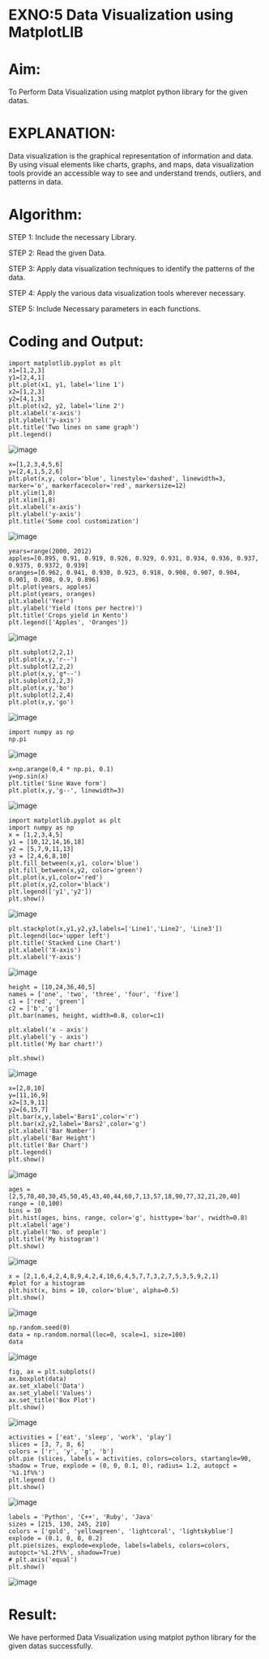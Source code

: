 # EXNO:5 Data Visualization using MatplotLIB

# Aim:
  To Perform Data Visualization using matplot python library for the given datas.

# EXPLANATION:
  Data visualization is the graphical representation of information and data. By using visual elements like charts, graphs, and maps, data visualization tools provide an accessible way to see and understand trends, outliers, and patterns in data.

# Algorithm:
STEP 1: Include the necessary Library.

STEP 2: Read the given Data.

STEP 3: Apply data visualization techniques to identify the patterns of the data.

STEP 4: Apply the various data visualization tools wherever necessary.

STEP 5: Include Necessary parameters in each functions.

# Coding and Output:
```
import matplotlib.pyplot as plt
x1=[1,2,3]
y1=[2,4,1]
plt.plot(x1, y1, label='line 1')
x2=[1,2,3]
y2=[4,1,3]
plt.plot(x2, y2, label='line 2')
plt.xlabel('x-axis')
plt.ylabel('y-axis')
plt.title('Two lines on same graph')
plt.legend()
```
![image](https://github.com/user-attachments/assets/34420fd0-0026-4389-98e3-2f8b77e1c919)
```
x=[1,2,3,4,5,6]
y=[2,4,1,5,2,6]
plt.plot(x,y, color='blue', linestyle='dashed', linewidth=3, marker='o', markerfacecolor='red', markersize=12)
plt.ylim(1,8)
plt.xlim(1,8)
plt.xlabel('x-axis')
plt.ylabel('y-axis')
plt.title('Some cool customization')
```
![image](https://github.com/user-attachments/assets/a0a90847-f2a9-406e-bbec-f79d2d76f6c7)
```
years=range(2000, 2012)
apples=[0.895, 0.91, 0.919, 0.926, 0.929, 0.931, 0.934, 0.936, 0.937, 0.9375, 0.9372, 0.939]
oranges=[0.962, 0.941, 0.930, 0.923, 0.918, 0.908, 0.907, 0.904, 0.901, 0.898, 0.9, 0.896]
plt.plot(years, apples)
plt.plot(years, oranges)
plt.xlabel('Year')
plt.ylabel('Yield (tons per hectre)')
plt.title('Crops yield in Kento')
plt.legend(['Apples', 'Oranges'])
```
![image](https://github.com/user-attachments/assets/d9425c55-68ec-4c4e-887a-7d787d3f07e8)
```
plt.subplot(2,2,1)
plt.plot(x,y,'r--')
plt.subplot(2,2,2)
plt.plot(x,y,'g*--')
plt.subplot(2,2,3)
plt.plot(x,y,'bo')
plt.subplot(2,2,4)
plt.plot(x,y,'go')
```
![image](https://github.com/user-attachments/assets/e13fa93c-b75b-44ca-b8e8-f3724b1e5d76)
```
import numpy as np
np.pi
```
![image](https://github.com/user-attachments/assets/0d618eb1-57fb-40ed-b3f6-17a83c0d9a95)
```
x=np.arange(0,4 * np.pi, 0.1)
y=np.sin(x)
plt.title('Sine Wave form')
plt.plot(x,y,'g--', linewidth=3)
```
![image](https://github.com/user-attachments/assets/76548834-ec0d-4ef0-8f62-238b853784b1)
```
import matplotlib.pyplot as plt
import numpy as np
x = [1,2,3,4,5]
y1 = [10,12,14,16,18]
y2 = [5,7,9,11,13]
y3 = [2,4,6,8,10]
plt.fill_between(x,y1, color='blue')
plt.fill_between(x,y2, color='green')
plt.plot(x,y1,color='red')
plt.plot(x,y2,color='black')
plt.legend(['y1','y2'])
plt.show()
```
![image](https://github.com/user-attachments/assets/fcc2d26b-7e55-4a3f-ba64-93fedfb662f4)
```
plt.stackplot(x,y1,y2,y3,labels=['Line1','Line2', 'Line3'])
plt.legend(loc='upper left')
plt.title('Stacked Line Chart')
plt.xlabel('X-axis')
plt.xlabel('Y-axis')
```
![image](https://github.com/user-attachments/assets/ea2523fd-88b0-48c6-8f7f-3716229a6409)
```
height = [10,24,36,40,5]
names = ['one', 'two', 'three', 'four', 'five']
c1 = ['red', 'green']
c2 = ['b','g']
plt.bar(names, height, width=0.8, color=c1)

plt.xlabel('x - axis')
plt.ylabel('y - axis')
plt.title('My bar chart!')

plt.show()
```
![image](https://github.com/user-attachments/assets/d6b9fc8c-d0ba-45d2-998a-e1f02ad0fc1c)
```
x=[2,8,10]
y=[11,16,9]
x2=[3,9,11]
y2=[6,15,7]
plt.bar(x,y,label='Bars1',color='r')
plt.bar(x2,y2,label='Bars2',color='g')
plt.xlabel('Bar Number')
plt.ylabel('Bar Height')
plt.title('Bar Chart')
plt.legend()
plt.show()
```
![image](https://github.com/user-attachments/assets/0ddbcfef-900c-44bb-84ba-365deabf9cb0)
```
ages = [2,5,70,40,30,45,50,45,43,40,44,60,7,13,57,18,90,77,32,21,20,40]
range = (0,100)
bins = 10
plt.hist(ages, bins, range, color='g', histtype='bar', rwidth=0.8)
plt.xlabel('age')
plt.ylabel('No. of people')
plt.title('My histogram')
plt.show()
```
![image](https://github.com/user-attachments/assets/5e83f990-775a-4db2-8153-bb4bf9ca7d32)
```
x = [2,1,6,4,2,4,8,9,4,2,4,10,6,4,5,7,7,3,2,7,5,3,5,9,2,1]
#plot for a histogram
plt.hist(x, bins = 10, color='blue', alpha=0.5)
plt.show()
```
![image](https://github.com/user-attachments/assets/427325b0-be27-4cca-834a-0fd868d24edc)
```
np.random.seed(0)
data = np.random.normal(loc=0, scale=1, size=100)
data
```
![image](https://github.com/user-attachments/assets/8dcbf297-ea2b-4432-8170-e12cb7d72382)
```
fig, ax = plt.subplots()
ax.boxplot(data)
ax.set_xlabel('Data')
ax.set_ylabel('Values')
ax.set_title('Box Plot')
plt.show()
```
![image](https://github.com/user-attachments/assets/769989bf-643a-43c0-85fa-e5f752180b4c)
```
activities = ['eat', 'sleep', 'work', 'play']
slices = [3, 7, 8, 6]
colors = ['r', 'y', 'g', 'b']
plt.pie (slices, labels = activities, colors=colors, startangle=90, shadow = True, explode = (0, 0, 0.1, 0), radius= 1.2, autopct = '%1.1f%%')
plt.legend ()
plt.show()
```
![image](https://github.com/user-attachments/assets/39600b48-fdde-4377-8812-d02772d3246e)
```
labels = 'Python', 'C++', 'Ruby', 'Java'
sizes = [215, 130, 245, 210]
colors = ['gold', 'yellowgreen', 'lightcoral', 'lightskyblue']
explode = (0.1, 0, 0, 0.2)
plt.pie(sizes, explode=explode, labels=labels, colors=colors, autopct='%1.2f%%', shadow=True)
# plt.axis('equal')
plt.show()
```
![image](https://github.com/user-attachments/assets/3a943a9b-6fc3-4937-9f10-f919c5184d71)


# Result:
  We have performed Data Visualization using matplot python library for the given datas successfully.
